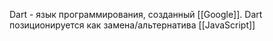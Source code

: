 Dart - язык программирования, созданный [[Google]]. Dart позиционируется как замена/альтернатива [[JavaScript]] 